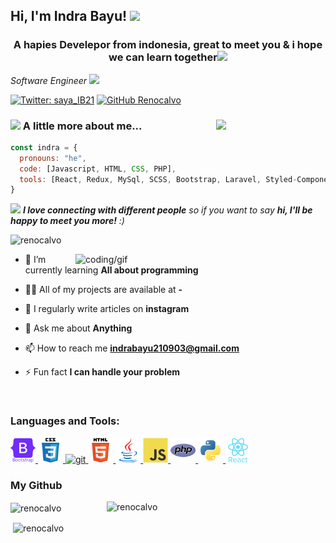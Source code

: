 
<h2> Hi, I'm Indra Bayu! <img src="https://media.giphy.com/media/42tS2cfBtj8Y/giphy.gif](https://media.giphy.com/media/EKrFksrzxQxlb5ahiq/giphy.gif" width="40"></h2>
<h3 align="center">A hapies Develepor from indonesia, great to meet you & i hope we can learn together<img src="https://cdn.kibrispdr.org/data/1789/love-gif-png-13.gif" width="40"></h3>

<p><em>Software Engineer <img src="https://media.giphy.com/media/RN8FdaB6T1bkkI5n4I/giphy.gif" width="30">
</em></p>

[![Twitter: saya_IB21](https://img.shields.io/twitter/follow/saya_IB21?style=social)](https://twitter.com/saya_IB21)
[![GitHub Renocalvo](https://img.shields.io/github/followers/Renocalvo?label=follow&style=social)](https://github.com/Renocalvo)


### <img src="https://media.giphy.com/media/VgCDAzcKvsR6OM0uWg/giphy.gif" width="50"> A little more about me...  <img align='right'  src="https://media.giphy.com/media/fAcQ7d1Hnx2XlY6SMe/giphy.gif" width="175">

```javascript
const indra = {
  pronouns: "he",
  code: [Javascript, HTML, CSS, PHP],
  tools: [React, Redux, MySql, SCSS, Bootstrap, Laravel, Styled-Components]
}
```

<img src="https://media.giphy.com/media/LnQjpWaON8nhr21vNW/giphy.gif" width="60"> <em><b>I love connecting with different people</b> so if you want to say <b>hi, I'll be happy to meet you more!</b> :)</em>

<p align="left"> <img src="https://komarev.com/ghpvc/?username=renocalvo&label=Profile%20views&color=0e75b6&style=flat" alt="renocalvo" /> </p> <img align="right" alt="coding/gif" width="400" src="https://gomycode.com/wp-content/uploads/2023/09/39998-web-development.gif">

- 🌱 I’m currently learning **All about programming**

- 👨‍💻 All of my projects are available at **-**

- 📝 I regularly write articles on **instagram**

- 💬 Ask me about **Anything**

- 📫 How to reach me **indrabayu210903@gmail.com**

- ⚡ Fun fact **I can handle your problem**


<p align="left">
</p>
<br>
<h3 align="left">Languages and Tools:</h3>
<p align="left"> <a href="https://getbootstrap.com" target="_blank" rel="noreferrer"> <img src="https://raw.githubusercontent.com/devicons/devicon/master/icons/bootstrap/bootstrap-plain-wordmark.svg" alt="bootstrap" width="40" height="40"/> </a> <a href="https://www.w3schools.com/css/" target="_blank" rel="noreferrer"> <img src="https://raw.githubusercontent.com/devicons/devicon/master/icons/css3/css3-original-wordmark.svg" alt="css3" width="40" height="40"/> </a> <a href="https://git-scm.com/" target="_blank" rel="noreferrer"> <img src="https://www.vectorlogo.zone/logos/git-scm/git-scm-icon.svg" alt="git" width="40" height="40"/> </a> <a href="https://www.w3.org/html/" target="_blank" rel="noreferrer"> <img src="https://raw.githubusercontent.com/devicons/devicon/master/icons/html5/html5-original-wordmark.svg" alt="html5" width="40" height="40"/> </a> <a href="https://www.java.com" target="_blank" rel="noreferrer"> <img src="https://raw.githubusercontent.com/devicons/devicon/master/icons/java/java-original.svg" alt="java" width="40" height="40"/> </a> <a href="https://developer.mozilla.org/en-US/docs/Web/JavaScript" target="_blank" rel="noreferrer"> <img src="https://raw.githubusercontent.com/devicons/devicon/master/icons/javascript/javascript-original.svg" alt="javascript" width="40" height="40"/> </a> <a href="https://www.php.net" target="_blank" rel="noreferrer"> <img src="https://raw.githubusercontent.com/devicons/devicon/master/icons/php/php-original.svg" alt="php" width="40" height="40"/> </a> <a href="https://www.python.org" target="_blank" rel="noreferrer"> <img src="https://raw.githubusercontent.com/devicons/devicon/master/icons/python/python-original.svg" alt="python" width="40" height="40"/> </a> <a href="https://reactjs.org/" target="_blank" rel="noreferrer"> <img src="https://raw.githubusercontent.com/devicons/devicon/master/icons/react/react-original-wordmark.svg" alt="react" width="40" height="40"/> </a> </p>

<h3>My Github</h3>
<p><img align="right" width="350" height="200" src="https://github-readme-stats.vercel.app/api/top-langs?username=renocalvo&show_icons=true&locale=en&layout=compact" alt="renocalvo" /></p>

<p><img align="center" width="400" src="https://github-readme-streak-stats.herokuapp.com/?user=renocalvo&" alt="renocalvo" /></p>

<p>&nbsp;<img align="center" width="400" src="https://github-readme-stats.vercel.app/api?username=renocalvo&show_icons=true&locale=en" alt="renocalvo" /></p>
 

 

 
   

